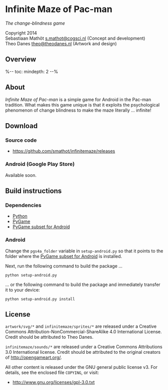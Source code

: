 # Infinite Maze of Pac-man

*The change-blindness game*

Copyright 2014  
Sebastiaan Mathôt <s.mathot@cogsci.nl> (Concept and development)  
Theo Danes <theo@theodanes.nl> (Artwork and design)

## Overview

%--
toc:
 mindepth: 2
--%

## About

*Infinite Maze of Pac-man* is a simple game for Android in the Pac-man tradition. What makes this game unique is that it exploits the psychological phenomenon of change blindness to make the maze literally ... infinite!

## Download

### Source code

- <https://github.com/smathot/infinitemaze/releases>

### Android (Google Play Store)

Available soon.

## Build instructions

### Dependencies

- [Python][]
- [PyGame][]
- [PyGame subset for Android][pgs4a]

### Android

Change the `pgs4a_folder` variable in `setup-android.py` so that it points to the folder where the [PyGame subset for Android][pgs4a] is installed.

Next, run the following command to build the package ...

	python setup-android.py

... or the following command to build the package and immediately transfer it
to your device:

	python setup-android.py install
	
## License

`artwork/svg/*` and `infinitemaze/sprites/*` are released under a Creative Commons Attribution-NonCommercial-ShareAlike 4.0 International License. Credit should be attributed to Theo Danes.

`infinitemaze/sounds/*` are released under a Creative Commons Attributions 3.0 International license. Credit should be attributed to the original creators of <http://opengameart.org/>.

All other content is released under the GNU general public license v3. For details, see the enclosed file `COPYING`, or visit:

- <http://www.gnu.org/licenses/gpl-3.0.txt>

[pgs4a]: http://pygame.renpy.org/
[pygame]: http://www.pygame.org/
[python]: http://www.python.org/
